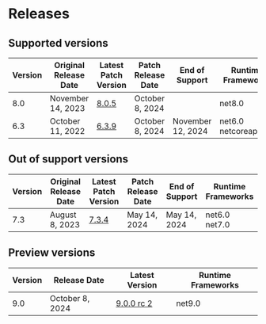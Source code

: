 # Releases

## Supported versions

| Version | Original Release Date | Latest Patch Version | Patch Release Date | End of Support | Runtime Frameworks |
| --- | --- | --- | --- | --- | --- |
| 8.0 | November 14, 2023 | [8.0.5](https://github.com/dotnet/dotnet-monitor/releases/tag/v8.0.5) | October 8, 2024 |  | net8.0 |
| 6.3 | October 11, 2022 | [6.3.9](https://github.com/dotnet/dotnet-monitor/releases/tag/v6.3.9) | October 8, 2024 | November 12, 2024 | net6.0<br/>netcoreapp3.1 |


## Out of support versions

| Version | Original Release Date | Latest Patch Version | Patch Release Date | End of Support | Runtime Frameworks |
| --- | --- | --- | --- | --- | --- |
| 7.3 | August 8, 2023 | [7.3.4](https://github.com/dotnet/dotnet-monitor/releases/tag/v7.3.4) | May 14, 2024 | May 14, 2024 | net6.0<br/>net7.0 |


## Preview versions

| Version | Release Date | Latest Version | Runtime Frameworks |
| --- | --- | --- | --- |
| 9.0 | October 8, 2024 | [9.0.0 rc 2](https://github.com/dotnet/dotnet-monitor/releases/tag/v9.0.0-rc.2.24504.9) | net9.0 |


